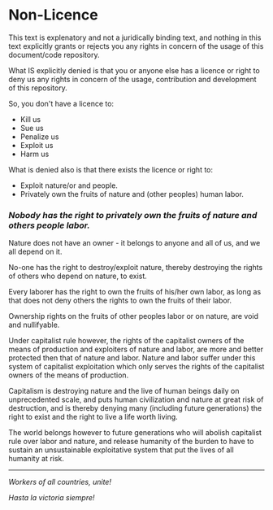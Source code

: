 # Non-Licence

This text is explenatory and not a juridically binding text, and nothing in this text explicitly grants or rejects you any rights in concern of the usage of this document/code repository.

What IS explicitly denied is that you or anyone else has a licence or right to deny us any rights in concern of the usage, contribution and development of this repository.

So, you don't have a licence to:
* Kill us
* Sue us
* Penalize us
* Exploit us
* Harm us

What is denied also is that there exists the licence or right to:
* Exploit nature/or and people.
* Privately own the fruits of nature and (other peoples) human labor.

### *Nobody has the right to privately own the fruits of nature and others people labor.*

Nature does not have an owner - it belongs to anyone and all of us, and we all depend on it.

No-one has the right to destroy/exploit nature, thereby destroying the rights of others who depend on nature, to exist.

Every laborer has the right to own the fruits of his/her own labor, as long as that does not deny others the rights to own the fruits of their labor.

Ownership rights on the fruits of other peoples labor or on nature, are void and nullifyable. 

Under capitalist rule however, the rights of the capitalist owners of the means of production and exploiters of nature and labor, are more and better protected then that of nature and labor. Nature and labor suffer under this system of capitalist exploitation which only serves the rights of the capitalist owners of the means of production.

Capitalism is destroying nature and the live of human beings daily on unprecedented scale, and puts human civilization and nature at great risk of destruction, and is thereby denying many (including future generations) the right to exist and the right to live a life worth living.

The world belongs however to future generations who will abolish capitalist rule over labor and nature, and release humanity of the burden to have to sustain an unsustainable exploitative system that put the lives of all humanity at risk.

---

*Workers of all countries, unite!*

*Hasta la victoria siempre!*
